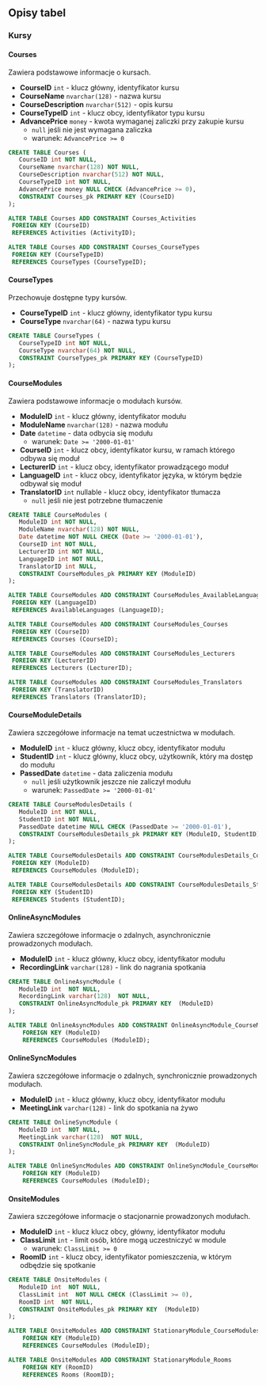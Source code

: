 ## Opisy tabel

### Kursy

#### Courses
Zawiera podstawowe informacje o kursach.

- **CourseID** `int` - klucz główny, identyfikator kursu
- **CourseName** `nvarchar(128)` - nazwa kursu
- **CourseDescription** `nvarchar(512)` - opis kursu
- **CourseTypeID** `int` - klucz obcy, identyfikator typu kursu
- **AdvancePrice** `money` - kwota wymaganej zaliczki przy zakupie kursu
  - `null` jeśli nie jest wymagana zaliczka
  - warunek: `AdvancePrice >= 0`

```sql
CREATE TABLE Courses (
   CourseID int NOT NULL,
   CourseName nvarchar(128) NOT NULL,
   CourseDescription nvarchar(512) NOT NULL,
   CourseTypeID int NOT NULL,
   AdvancePrice money NULL CHECK (AdvancePrice >= 0),
   CONSTRAINT Courses_pk PRIMARY KEY (CourseID)
);

ALTER TABLE Courses ADD CONSTRAINT Courses_Activities 
 FOREIGN KEY (CourseID) 
 REFERENCES Activities (ActivityID);

ALTER TABLE Courses ADD CONSTRAINT Courses_CourseTypes 
 FOREIGN KEY (CourseTypeID) 
 REFERENCES CourseTypes (CourseTypeID);
```

#### CourseTypes
Przechowuje dostępne typy kursów.

- **CourseTypeID** `int` - klucz główny, identyfikator typu kursu
- **CourseType** `nvarchar(64)` - nazwa typu kursu

```sql
CREATE TABLE CourseTypes (
   CourseTypeID int NOT NULL,
   CourseType nvarchar(64) NOT NULL,
   CONSTRAINT CourseTypes_pk PRIMARY KEY (CourseTypeID)
);
```

#### CourseModules
Zawiera podstawowe informacje o modułach kursów.

- **ModuleID** `int` - klucz główny, identyfikator modułu
- **ModuleName** `nvarchar(128)` - nazwa modułu
- **Date** `datetime` - data odbycia się modułu
  - warunek: `Date >= '2000-01-01'`
- **CourseID** `int` - klucz obcy, identyfikator kursu, w ramach którego odbywa się moduł
- **LecturerID** `int` - klucz obcy, identyfikator prowadzącego moduł
- **LanguageID** `int` - klucz obcy, identyfikator języka, w którym będzie odbywał się moduł
- **TranslatorID** `int` nullable - klucz obcy, identyfikator tłumacza
  - `null` jeśli nie jest potrzebne tłumaczenie

```sql
CREATE TABLE CourseModules (
   ModuleID int NOT NULL,
   ModuleName nvarchar(128) NOT NULL,
   Date datetime NOT NULL CHECK (Date >= '2000-01-01'),
   CourseID int NOT NULL,
   LecturerID int NOT NULL,
   LanguageID int NOT NULL,
   TranslatorID int NULL,
   CONSTRAINT CourseModules_pk PRIMARY KEY (ModuleID)
);

ALTER TABLE CourseModules ADD CONSTRAINT CourseModules_AvailableLanguages 
 FOREIGN KEY (LanguageID) 
 REFERENCES AvailableLanguages (LanguageID);

ALTER TABLE CourseModules ADD CONSTRAINT CourseModules_Courses 
 FOREIGN KEY (CourseID) 
 REFERENCES Courses (CourseID);

ALTER TABLE CourseModules ADD CONSTRAINT CourseModules_Lecturers 
 FOREIGN KEY (LecturerID) 
 REFERENCES Lecturers (LecturerID);

ALTER TABLE CourseModules ADD CONSTRAINT CourseModules_Translators 
 FOREIGN KEY (TranslatorID) 
 REFERENCES Translators (TranslatorID);
```

#### CourseModuleDetails
Zawiera szczegółowe informacje na temat uczestnictwa w modułach.

- **ModuleID** `int` - klucz główny, klucz obcy, identyfikator modułu
- **StudentID** `int` - klucz główny, klucz obcy, użytkownik, który ma dostęp do modułu
- **PassedDate** `datetime` - data zaliczenia modułu
  - `null` jeśli użytkownik jeszcze nie zaliczył modułu
  - warunek: `PassedDate >= '2000-01-01'`

```sql
CREATE TABLE CourseModulesDetails (
   ModuleID int NOT NULL,
   StudentID int NOT NULL,
   PassedDate datetime NULL CHECK (PassedDate >= '2000-01-01'),
   CONSTRAINT CourseModulesDetails_pk PRIMARY KEY (ModuleID, StudentID)
);

ALTER TABLE CourseModulesDetails ADD CONSTRAINT CourseModulesDetails_CourseModules 
 FOREIGN KEY (ModuleID) 
 REFERENCES CourseModules (ModuleID);

ALTER TABLE CourseModulesDetails ADD CONSTRAINT CourseModulesDetails_Students 
 FOREIGN KEY (StudentID) 
 REFERENCES Students (StudentID);
```

#### OnlineAsyncModules
Zawiera szczegółowe informacje o zdalnych, asynchronicznie prowadzonych modułach.

- **ModuleID** `int` - klucz główny, klucz obcy, identyfikator modułu
- **RecordingLink** `varchar(128)` - link do nagrania spotkania

```sql
CREATE TABLE OnlineAsyncModule (
   ModuleID int  NOT NULL,
   RecordingLink varchar(128)  NOT NULL,
   CONSTRAINT OnlineAsyncModule_pk PRIMARY KEY  (ModuleID)
);

ALTER TABLE OnlineAsyncModules ADD CONSTRAINT OnlineAsyncModule_CourseModules
	FOREIGN KEY (ModuleID)
	REFERENCES CourseModules (ModuleID);
```

#### OnlineSyncModules
Zawiera szczegółowe informacje o zdalnych, synchronicznie prowadzonych modułach.

- **ModuleID** `int` - klucz główny, klucz obcy, identyfikator modułu
- **MeetingLink** `varchar(128)` - link do spotkania na żywo

```sql
CREATE TABLE OnlineSyncModule (
   ModuleID int  NOT NULL,
   MeetingLink varchar(128)  NOT NULL,
   CONSTRAINT OnlineSyncModule_pk PRIMARY KEY  (ModuleID)
);

ALTER TABLE OnlineSyncModules ADD CONSTRAINT OnlineSyncModule_CourseModules
	FOREIGN KEY (ModuleID)
	REFERENCES CourseModules (ModuleID);
```

#### OnsiteModules
Zawiera szczegółowe informacje o stacjonarnie prowadzonych modułach.

- **ModuleID** `int` - klucz klucz obcy, główny, identyfikator modułu
- **ClassLimit** `int` - limit osób, które mogą uczestniczyć w module
    - warunek: `ClassLimit >= 0`
- **RoomID** `int` - klucz obcy, identyfikator pomieszczenia, w którym odbędzie się spotkanie

```sql
CREATE TABLE OnsiteModules (
   ModuleID int  NOT NULL,
   ClassLimit int  NOT NULL CHECK (ClassLimit >= 0),
   RoomID int  NOT NULL,
   CONSTRAINT OnsiteModules_pk PRIMARY KEY  (ModuleID)
);

ALTER TABLE OnsiteModules ADD CONSTRAINT StationaryModule_CourseModules
	FOREIGN KEY (ModuleID)
	REFERENCES CourseModules (ModuleID);

ALTER TABLE OnsiteModules ADD CONSTRAINT StationaryModule_Rooms
	FOREIGN KEY (RoomID)
	REFERENCES Rooms (RoomID);
```